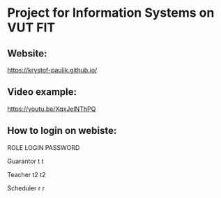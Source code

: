 # Project for Information Systems on VUT FIT

## Website: 

https://krystof-paulik.github.io/

## Video example:

https://youtu.be/XqxJelNThPQ

## How to login on webiste:

ROLE LOGIN PASSWORD        

Guarantor t t          

Teacher t2 t2           

Scheduler r r                       

